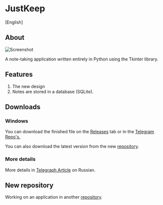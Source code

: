 # JustKeep
[English]

## About
![Screenshot](https://i.postimg.cc/Y0kn5kTx/3.jpg)

A note-taking application written entirely in Python using the Tkinter library.
## Features
1. The new design
2. Notes are stored in a database (SQLite).

## Downloads
### Windows
You can download the finished file on the [Releases](https://github.com/krwg/JustKeep/releases/tag/V.1.0.1) tab or in the [Telegram Repo's.](https://t.me/krwgrepo/105/133)

You can also download the latest version from the new [repository](https://github.com/krwg/JKeep_Desktop).
### More details
More details in [Telegraph Article](https://telegra.ph/JustKeep-Bystrye-zametki-bez-lishnih-slozhnostej-11-20) on Russian.

## New repository
Working on an application in another [repository](https://github.com/krwg/JKeep_Desktop).
